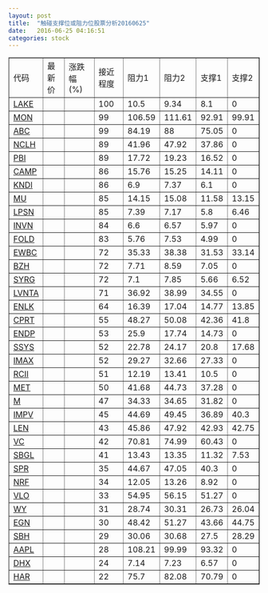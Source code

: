 ```yaml
---
layout: post
title:  "触碰支撑位或阻力位股票分析20160625"
date:   2016-06-25 04:16:51
categories: stock
---
```

<script type="text/javascript">
var stockList = []
stockList.push('gb_lake');
stockList.push('gb_mon');
stockList.push('gb_abc');
stockList.push('gb_nclh');
stockList.push('gb_pbi');
stockList.push('gb_camp');
stockList.push('gb_kndi');
stockList.push('gb_mu');
stockList.push('gb_lpsn');
stockList.push('gb_invn');
stockList.push('gb_fold');
stockList.push('gb_ewbc');
stockList.push('gb_bzh');
stockList.push('gb_syrg');
stockList.push('gb_lvnta');
stockList.push('gb_enlk');
stockList.push('gb_cprt');
stockList.push('gb_endp');
stockList.push('gb_ssys');
stockList.push('gb_imax');
stockList.push('gb_rcii');
stockList.push('gb_met');
stockList.push('gb_m');
stockList.push('gb_impv');
stockList.push('gb_len');
stockList.push('gb_vc');
stockList.push('gb_sbgl');
stockList.push('gb_spr');
stockList.push('gb_nrf');
stockList.push('gb_vlo');
stockList.push('gb_wy');
stockList.push('gb_egn');
stockList.push('gb_sbh');
stockList.push('gb_aapl');
stockList.push('gb_dhx');
stockList.push('gb_har');
</script>
<table border="1">
 <tr>
 <td>代码</td>
 <td>最新价</td>
 <td>涨跌幅(%)</td>
 <td>接近程度</td>
 <td>阻力1</td>
 <td>阻力2</td>
 <td>支撑1</td>
 <td>支撑2</td>
</tr>
  <tr id="lake" class="green">
  <td><a href="http://stock.finance.sina.com.cn/usstock/quotes/LAKE.html" target="_blank">LAKE</a></td><td></td><td></td><td>100</td><td>10.5</td><td>9.34</td><td>8.1</td><td>0</td></tr>
  <tr id="mon" class="red">
  <td><a href="http://stock.finance.sina.com.cn/usstock/quotes/MON.html" target="_blank">MON</a></td><td></td><td></td><td>99</td><td>106.59</td><td>111.61</td><td>92.91</td><td>99.91</td></tr>
  <tr id="abc" class="green">
  <td><a href="http://stock.finance.sina.com.cn/usstock/quotes/ABC.html" target="_blank">ABC</a></td><td></td><td></td><td>99</td><td>84.19</td><td>88</td><td>75.05</td><td>0</td></tr>
  <tr id="nclh" class="red">
  <td><a href="http://stock.finance.sina.com.cn/usstock/quotes/NCLH.html" target="_blank">NCLH</a></td><td></td><td></td><td>89</td><td>41.96</td><td>47.92</td><td>37.86</td><td>0</td></tr>
  <tr id="pbi" class="red">
  <td><a href="http://stock.finance.sina.com.cn/usstock/quotes/PBI.html" target="_blank">PBI</a></td><td></td><td></td><td>89</td><td>17.72</td><td>19.23</td><td>16.52</td><td>0</td></tr>
  <tr id="camp" class="green">
  <td><a href="http://stock.finance.sina.com.cn/usstock/quotes/CAMP.html" target="_blank">CAMP</a></td><td></td><td></td><td>86</td><td>15.76</td><td>15.25</td><td>14.11</td><td>0</td></tr>
  <tr id="kndi" class="red">
  <td><a href="http://stock.finance.sina.com.cn/usstock/quotes/KNDI.html" target="_blank">KNDI</a></td><td></td><td></td><td>86</td><td>6.9</td><td>7.37</td><td>6.1</td><td>0</td></tr>
  <tr id="mu" class="green">
  <td><a href="http://stock.finance.sina.com.cn/usstock/quotes/MU.html" target="_blank">MU</a></td><td></td><td></td><td>85</td><td>14.15</td><td>15.08</td><td>11.58</td><td>13.15</td></tr>
  <tr id="lpsn" class="green">
  <td><a href="http://stock.finance.sina.com.cn/usstock/quotes/LPSN.html" target="_blank">LPSN</a></td><td></td><td></td><td>85</td><td>7.39</td><td>7.17</td><td>5.8</td><td>6.46</td></tr>
  <tr id="invn" class="green">
  <td><a href="http://stock.finance.sina.com.cn/usstock/quotes/INVN.html" target="_blank">INVN</a></td><td></td><td></td><td>84</td><td>6.6</td><td>6.57</td><td>5.97</td><td>0</td></tr>
  <tr id="fold" class="red">
  <td><a href="http://stock.finance.sina.com.cn/usstock/quotes/FOLD.html" target="_blank">FOLD</a></td><td></td><td></td><td>83</td><td>5.76</td><td>7.53</td><td>4.99</td><td>0</td></tr>
  <tr id="ewbc" class="red">
  <td><a href="http://stock.finance.sina.com.cn/usstock/quotes/EWBC.html" target="_blank">EWBC</a></td><td></td><td></td><td>72</td><td>35.33</td><td>38.38</td><td>31.53</td><td>33.14</td></tr>
  <tr id="bzh" class="green">
  <td><a href="http://stock.finance.sina.com.cn/usstock/quotes/BZH.html" target="_blank">BZH</a></td><td></td><td></td><td>72</td><td>7.71</td><td>8.59</td><td>7.05</td><td>0</td></tr>
  <tr id="syrg" class="red">
  <td><a href="http://stock.finance.sina.com.cn/usstock/quotes/SYRG.html" target="_blank">SYRG</a></td><td></td><td></td><td>72</td><td>7.1</td><td>7.85</td><td>5.66</td><td>6.52</td></tr>
  <tr id="lvnta" class="red">
  <td><a href="http://stock.finance.sina.com.cn/usstock/quotes/LVNTA.html" target="_blank">LVNTA</a></td><td></td><td></td><td>71</td><td>36.92</td><td>38.99</td><td>34.55</td><td>0</td></tr>
  <tr id="enlk" class="red">
  <td><a href="http://stock.finance.sina.com.cn/usstock/quotes/ENLK.html" target="_blank">ENLK</a></td><td></td><td></td><td>64</td><td>16.39</td><td>17.04</td><td>14.77</td><td>13.85</td></tr>
  <tr id="cprt" class="red">
  <td><a href="http://stock.finance.sina.com.cn/usstock/quotes/CPRT.html" target="_blank">CPRT</a></td><td></td><td></td><td>55</td><td>48.27</td><td>50.08</td><td>42.36</td><td>41.8</td></tr>
  <tr id="endp" class="green">
  <td><a href="http://stock.finance.sina.com.cn/usstock/quotes/ENDP.html" target="_blank">ENDP</a></td><td></td><td></td><td>53</td><td>25.9</td><td>17.74</td><td>14.73</td><td>0</td></tr>
  <tr id="ssys" class="red">
  <td><a href="http://stock.finance.sina.com.cn/usstock/quotes/SSYS.html" target="_blank">SSYS</a></td><td></td><td></td><td>52</td><td>22.78</td><td>24.17</td><td>20.8</td><td>17.68</td></tr>
  <tr id="imax" class="red">
  <td><a href="http://stock.finance.sina.com.cn/usstock/quotes/IMAX.html" target="_blank">IMAX</a></td><td></td><td></td><td>52</td><td>29.27</td><td>32.66</td><td>27.33</td><td>0</td></tr>
  <tr id="rcii" class="red">
  <td><a href="http://stock.finance.sina.com.cn/usstock/quotes/RCII.html" target="_blank">RCII</a></td><td></td><td></td><td>51</td><td>12.19</td><td>13.41</td><td>10.5</td><td>0</td></tr>
  <tr id="met" class="red">
  <td><a href="http://stock.finance.sina.com.cn/usstock/quotes/MET.html" target="_blank">MET</a></td><td></td><td></td><td>50</td><td>41.68</td><td>44.73</td><td>37.28</td><td>0</td></tr>
  <tr id="m" class="green">
  <td><a href="http://stock.finance.sina.com.cn/usstock/quotes/M.html" target="_blank">M</a></td><td></td><td></td><td>47</td><td>34.33</td><td>34.65</td><td>31.82</td><td>0</td></tr>
  <tr id="impv" class="red">
  <td><a href="http://stock.finance.sina.com.cn/usstock/quotes/IMPV.html" target="_blank">IMPV</a></td><td></td><td></td><td>45</td><td>44.69</td><td>49.45</td><td>36.89</td><td>40.3</td></tr>
  <tr id="len" class="red">
  <td><a href="http://stock.finance.sina.com.cn/usstock/quotes/LEN.html" target="_blank">LEN</a></td><td></td><td></td><td>43</td><td>45.86</td><td>47.92</td><td>42.93</td><td>42.75</td></tr>
  <tr id="vc" class="red">
  <td><a href="http://stock.finance.sina.com.cn/usstock/quotes/VC.html" target="_blank">VC</a></td><td></td><td></td><td>42</td><td>70.81</td><td>74.99</td><td>60.43</td><td>0</td></tr>
  <tr id="sbgl" class="red">
  <td><a href="http://stock.finance.sina.com.cn/usstock/quotes/SBGL.html" target="_blank">SBGL</a></td><td></td><td></td><td>41</td><td>13.43</td><td>13.35</td><td>11.32</td><td>7.53</td></tr>
  <tr id="spr" class="red">
  <td><a href="http://stock.finance.sina.com.cn/usstock/quotes/SPR.html" target="_blank">SPR</a></td><td></td><td></td><td>35</td><td>44.67</td><td>47.05</td><td>40.3</td><td>0</td></tr>
  <tr id="nrf" class="red">
  <td><a href="http://stock.finance.sina.com.cn/usstock/quotes/NRF.html" target="_blank">NRF</a></td><td></td><td></td><td>34</td><td>12.05</td><td>13.26</td><td>8.92</td><td>0</td></tr>
  <tr id="vlo" class="green">
  <td><a href="http://stock.finance.sina.com.cn/usstock/quotes/VLO.html" target="_blank">VLO</a></td><td></td><td></td><td>33</td><td>54.95</td><td>56.15</td><td>51.27</td><td>0</td></tr>
  <tr id="wy" class="red">
  <td><a href="http://stock.finance.sina.com.cn/usstock/quotes/WY.html" target="_blank">WY</a></td><td></td><td></td><td>31</td><td>28.74</td><td>30.31</td><td>26.73</td><td>26.04</td></tr>
  <tr id="egn" class="red">
  <td><a href="http://stock.finance.sina.com.cn/usstock/quotes/EGN.html" target="_blank">EGN</a></td><td></td><td></td><td>30</td><td>48.42</td><td>51.27</td><td>43.66</td><td>44.75</td></tr>
  <tr id="sbh" class="green">
  <td><a href="http://stock.finance.sina.com.cn/usstock/quotes/SBH.html" target="_blank">SBH</a></td><td></td><td></td><td>29</td><td>30.06</td><td>30.68</td><td>27.5</td><td>28.29</td></tr>
  <tr id="aapl" class="green">
  <td><a href="http://stock.finance.sina.com.cn/usstock/quotes/AAPL.html" target="_blank">AAPL</a></td><td></td><td></td><td>28</td><td>108.21</td><td>99.99</td><td>93.32</td><td>0</td></tr>
  <tr id="dhx" class="green">
  <td><a href="http://stock.finance.sina.com.cn/usstock/quotes/DHX.html" target="_blank">DHX</a></td><td></td><td></td><td>24</td><td>7.14</td><td>7.23</td><td>6.57</td><td>0</td></tr>
  <tr id="har" class="green">
  <td><a href="http://stock.finance.sina.com.cn/usstock/quotes/HAR.html" target="_blank">HAR</a></td><td></td><td></td><td>22</td><td>75.7</td><td>82.08</td><td>70.79</td><td>0</td></tr>
</table>
